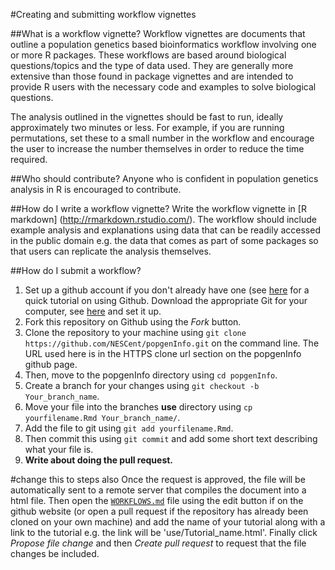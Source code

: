 #Creating and submitting workflow vignettes

##What is a workflow vignette?
Workflow vignettes are documents that outline a population genetics based bioinformatics workflow involving one or more R packages. These workflows are based around biological questions/topics and the type of data used. They are generally more extensive than those found in package vignettes and are intended to provide R users with the necessary code and examples to solve biological questions. 

The analysis outlined in the vignettes should be fast to run, ideally approximately two minutes or less. For example, if you are running permutations, set these to a small number in the workflow and encourage the user to increase the number themselves in order to reduce the time required. 

##Who should contribute?
Anyone who is confident in population genetics analysis in R is encouraged to contribute.

##How do I write a workflow vignette?
Write the workflow vignette in [R markdown] (http://rmarkdown.rstudio.com/). The workflow should include example analysis and explanations using data that can be readily accessed in the public domain e.g. the data that comes as part of some packages so that users can replicate the analysis themselves. 

##How do I submit a workflow?
1. Set up a github account if you don't already have one (see [here](https://guides.github.com/activities/hello-world/) for a quick tutorial on using Github. Download the appropriate Git for your computer, see [here](https://help.github.com/articles/set-up-git/) and set it up.
2. Fork this repository on Github using the *Fork* button.
3. Clone the repository to your machine using `git clone https://github.com/NESCent/popgenInfo.git` on the command line. The URL used here is in the HTTPS clone url section on the popgenInfo github page. 
4. Then, move to the popgenInfo directory using `cd popgenInfo`.
5. Create a branch for your changes using `git checkout -b Your_branch_name`.
6. Move your file into the branches **use** directory using `cp yourfilename.Rmd Your_branch_name/`.
7. Add the file to git using `git add yourfilename.Rmd`.
8. Then commit this using `git commit` and add some short text describing what your file is.
9.  **Write about doing the pull request.**


#change this to steps also
Once the request is approved, the file will be automatically sent to a remote server that compiles the document into a html file. Then open the [`WORKFLOWS.md`](WORKFLOWS.md) file using the edit button if on the github website (or open a pull request if the repository has already been cloned on your own machine) and add the name of your tutorial along with a link to the tutorial e.g. the link will be 'use/Tutorial_name.html'. Finally click *Propose file change* and then *Create pull request* to request that the file changes be included.
